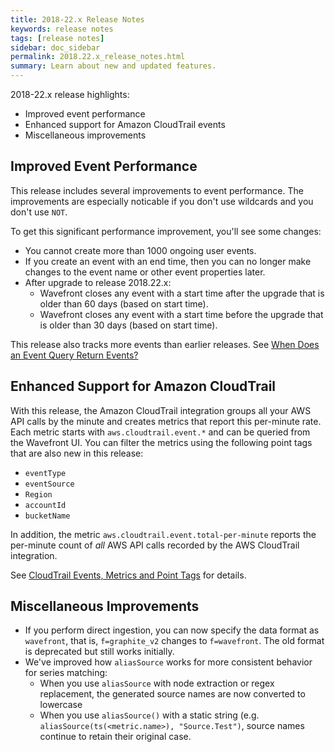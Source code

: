 ```yaml
---
title: 2018-22.x Release Notes
keywords: release notes
tags: [release notes]
sidebar: doc_sidebar
permalink: 2018.22.x_release_notes.html
summary: Learn about new and updated features.
---
```


2018-22.x release highlights:
* Improved event performance
* Enhanced support for Amazon CloudTrail events
* Miscellaneous improvements


## Improved Event Performance
This release includes several improvements to event performance. The improvements are especially noticable if you don't use wildcards and you don't use `NOT`.

To get this significant performance improvement, you'll see some changes:
* You cannot create more than 1000 ongoing user events.
* If you create an event with an end time, then you can no longer make changes to the event name or other event properties later.
* After upgrade to release 2018.22.x:
  - Wavefront closes any event with a start time after the upgrade that is older than 60 days (based on start time).
  - Wavefront closes any event with a start time before the upgrade that is older than 30 days (based on start time).

This release also tracks more events than earlier releases. See [When Does an Event Query Return Events?](http://docs.wavefront.com/events_queries.html#when-does-an-event-query-return-events)

## Enhanced Support for Amazon CloudTrail

With this release, the Amazon CloudTrail integration groups all your AWS API calls by the minute and creates metrics that report this per-minute rate. Each metric starts with `aws.cloudtrail.event.*` and can be queried from the Wavefront UI. You can filter the metrics using the following point tags that are also new in this release:

* `eventType`
* `eventSource`
* `Region`
* `accountId`
* `bucketName`

In addition, the metric `aws.cloudtrail.event.total-per-minute` reports the per-minute count of *all* AWS API calls recorded by the AWS CloudTrail integration.

See [CloudTrail Events, Metrics and Point Tags](integrations_aws_metrics.html#cloudtrail-events-metrics-and-point-tags) for details.

## Miscellaneous Improvements

* If you perform direct ingestion, you can now specify the data format as `wavefront`, that is, `f=graphite_v2` changes to `f=wavefront`. The old format is deprecated but still works initially.
* We've improved how `aliasSource` works for more consistent behavior for series matching:
  - When you use `aliasSource` with node extraction or regex replacement, the generated source names are now converted to lowercase
  - When you use `aliasSource()` with a static string (e.g. `aliasSource(ts(<metric.name>), "Source.Test")`, source names continue to retain their original case.
